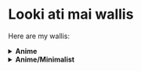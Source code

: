 # Looki ati mai wallis

Here are my wallis:

<details>
  <summary><b>Anime</b></summary>

  <img src="https://raw.githubusercontent.com/T4tze/Wallpaper-Vault/main/Wallpaper/Anime/some-chineese-angel-idk.png" width="300">

</details>

<details>
  <summary><b>Anime/Minimalist</b></summary>

  <img src="https://raw.githubusercontent.com/T4tze/Wallpaper-Vault/main/Wallpaper/Anime/Minimalist/cool.png" width="300">

</details>

